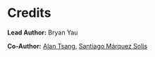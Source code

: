 # Credits

**Lead Author:** Bryan Yau

**Co-Author:** [Alan Tsang](https://x.com/alan_pkmt), [Santiago Márquez Solís](https://santiagomarquezsolis.com/)